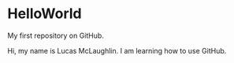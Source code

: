 # HelloWorld
My first repository on GitHub.

Hi, my name is Lucas McLaughlin.  I am learning how to use GitHub.
